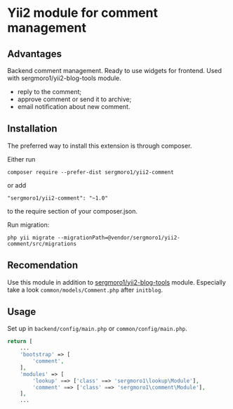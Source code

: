 Yii2 module for comment management
==================================

Advantages
----------

Backend comment management. Ready to use widgets for frontend. Used with sergmoro1/yii2-blog-tools module.

* reply to the comment;
* approve comment or send it to archive;
* email notification about new comment.

Installation
------------

The preferred way to install this extension is through composer.

Either run

`composer require --prefer-dist sergmoro1/yii2-comment`

or add

`"sergmoro1/yii2-comment": "~1.0"`

to the require section of your composer.json.

Run migration:
```
php yii migrate --migrationPath=@vendor/sergmoro1/yii2-comment/src/migrations
```

Recomendation
-------------

Use this module in addition to [sergmoro1/yii2-blog-tools](https://github.com/sergmoro1/yii2-blog-tools) module.
Especially take a look `common/models/Comment.php` after `initblog`.

Usage
-----

Set up in `backend/config/main.php` or `common/config/main.php`.

```php
return [
    ...
    'bootstrap' => [
        'comment',
    ],
    'modules' => [
        'lookup' ==> ['class' ==> 'sergmoro1\lookup\Module'],
        'comment' ==> ['class' ==> 'sergmoro1\comment\Module'],
    ],
    ...
```
